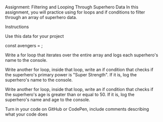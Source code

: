 Assignment: Filtering and Looping Through Superhero Data
In this assignment, you will practice using for loops and if conditions to filter through an array of superhero data.

Instructions

Use this data for your project


const avengers = ;



Write a for loop that iterates over the entire array and logs each superhero's name to the console.

Write another for loop, inside that loop, write an if condition that checks if the superhero's primary power is "Super Strength". If it is, log the superhero's name to the console.

Write another for loop, inside that loop, write an if condition that checks if the superhero's age is greater than or equal to 50. If it is, log the superhero's name and age to the console.

Turn in your code on GitHub or CodePen, include comments describing what your code does
